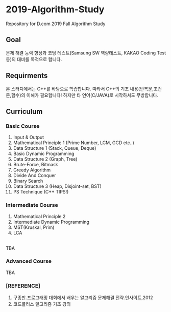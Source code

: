 # 2019-Algorithm-Study
Repository for D.com 2019 Fall Algorithm Study<br>

## Goal
문제 해결 능력 향상과 코딩 테스트(Samsung SW 역량테스트, KAKAO Coding Test등)의 대비를 목적으로 합니다. 

## Requirments 
본 스터디에서는 C++를 바탕으로 학습합니다. 따라서 C++의 기초 내용(반복문,조건문,함수)의 이해가 필요합니다! 하지만 타 언어(C/JAVA)로 시작하셔도 무방합니다.
## Curriculum
### Basic Course
1. Input & Output
2. Mathematical Principle 1 (Prime Number, LCM, GCD etc..)
3. Data Structure 1 (Stack, Queue, Deque)
4. Basic Dynamic Programming
5. Data Structure 2 (Graph, Tree)
6. Brute-Force, Bitmask
7. Greedy Algorithm
8. Divide And Conquer
9. Binary Search
10. Data Structure 3 (Heap, Disjoint-set, BST)
11. PS Technique (C++ TIPS!)

### Intermediate Course
1. Mathematical Principle 2
2. Intermediate Dynamic Programming
3. MST(Kruskal, Prim)
4. LCA
<br>
TBA

### Advanced Course
TBA

### [REFERENCE]
1. 구종만.프로그래밍 대회에서 배우는 알고리즘 문제해결 전략.인사이트,2012
2. 코드플러스 알고리즘 기초 강의
